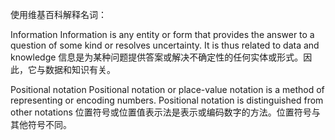 使用维基百科解释名词：

Information
Information is any entity or form that provides the answer to a question of some kind or resolves uncertainty. It is thus related to data and knowledge
信息是为某种问题提供答案或解决不确定性的任何实体或形式。因此，它与数据和知识有关。


Positional notation
Positional notation or place-value notation is a method of representing or encoding numbers. Positional notation is distinguished from other notations
位置符号或位置值表示法是表示或编码数字的方法。位置符号与其他符号不同。



